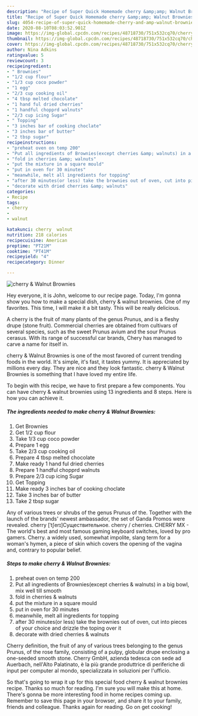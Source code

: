 ```yaml
---
description: "Recipe of Super Quick Homemade cherry &amp;amp; Walnut Brownies"
title: "Recipe of Super Quick Homemade cherry &amp;amp; Walnut Brownies"
slug: 4054-recipe-of-super-quick-homemade-cherry-and-amp-walnut-brownies
date: 2020-08-10T08:03:52.901Z
image: https://img-global.cpcdn.com/recipes/48718730/751x532cq70/cherry-walnut-brownies-recipe-main-photo.jpg
thumbnail: https://img-global.cpcdn.com/recipes/48718730/751x532cq70/cherry-walnut-brownies-recipe-main-photo.jpg
cover: https://img-global.cpcdn.com/recipes/48718730/751x532cq70/cherry-walnut-brownies-recipe-main-photo.jpg
author: Nina Adkins
ratingvalue: 5
reviewcount: 3
recipeingredient:
- " Brownies"
- "1/2 cup flour"
- "1/3 cup coco powder"
- "1 egg"
- "2/3 cup cooking oil"
- "4 tbsp melted chocolate"
- "1 hand ful dried cherries"
- "1 handful chopprd walnuts"
- "2/3 cup icing Sugar"
- " Topping"
- "3 inches bar of cooking choclate"
- "3 inches bar of butter"
- "2 tbsp sugar"
recipeinstructions:
- "preheat oven on temp 200"
- "Put all ingredients of Brownies(except cherries &amp; walnuts) in a big bowl, mix well till smooth"
- "fold in cherries &amp; walnuts"
- "put the mixture in a square mould"
- "put in oven for 30 minutes"
- "meanwhile, melt all ingredients for topping"
- "after 30 minutes(or less) take the brownies out of oven, cut into pieces of your choice and drizzle the toping over it"
- "decorate with dried cherries &amp; walnuts"
categories:
- Recipe
tags:
- cherry
- 
- walnut

katakunci: cherry  walnut 
nutrition: 218 calories
recipecuisine: American
preptime: "PT21M"
cooktime: "PT41M"
recipeyield: "4"
recipecategory: Dinner

---
```



![cherry &amp; Walnut Brownies](https://img-global.cpcdn.com/recipes/48718730/751x532cq70/cherry-walnut-brownies-recipe-main-photo.jpg)

Hey everyone, it is John, welcome to our recipe page. Today, I'm gonna show you how to make a special dish, cherry &amp; walnut brownies. One of my favorites. This time, I will make it a bit tasty. This will be really delicious.

A cherry is the fruit of many plants of the genus Prunus, and is a fleshy drupe (stone fruit). Commercial cherries are obtained from cultivars of several species, such as the sweet Prunus avium and the sour Prunus cerasus. With its range of successful car brands, Chery has managed to carve a name for itself in.

cherry &amp; Walnut Brownies is one of the most favored of current trending foods in the world. It's simple, it's fast, it tastes yummy. It is appreciated by millions every day. They are nice and they look fantastic. cherry &amp; Walnut Brownies is something that I have loved my entire life.


To begin with this recipe, we have to first prepare a few components. You can have cherry &amp; walnut brownies using 13 ingredients and 8 steps. Here is how you can achieve it.

<!--inarticleads1-->

##### The ingredients needed to make cherry &amp; Walnut Brownies:

1. Get  Brownies
1. Get 1/2 cup flour
1. Take 1/3 cup coco powder
1. Prepare 1 egg
1. Take 2/3 cup cooking oil
1. Prepare 4 tbsp melted chocolate
1. Make ready 1 hand ful dried cherries
1. Prepare 1 handful chopprd walnuts
1. Prepare 2/3 cup icing Sugar
1. Get  Topping
1. Make ready 3 inches bar of cooking choclate
1. Take 3 inches bar of butter
1. Take 2 tbsp sugar


Any of various trees or shrubs of the genus Prunus of the. Together with the launch of the brands&#39; newest ambassador, the set of Ganda Promos were revealed. cherry [ˈtʃerɪ]Существительное. cherry / cherries. CHERRY MX - The world&#39;s best and most famous gaming keyboard switches, loved by pro gamers. Cherry. a widely used, somewhat impolite, slang term for a woman&#39;s hymen, a piece of skin which covers the opening of the vagina and, contrary to popular belief. 

<!--inarticleads2-->

##### Steps to make cherry &amp; Walnut Brownies:

1. preheat oven on temp 200
1. Put all ingredients of Brownies(except cherries &amp; walnuts) in a big bowl, mix well till smooth
1. fold in cherries &amp; walnuts
1. put the mixture in a square mould
1. put in oven for 30 minutes
1. meanwhile, melt all ingredients for topping
1. after 30 minutes(or less) take the brownies out of oven, cut into pieces of your choice and drizzle the toping over it
1. decorate with dried cherries &amp; walnuts


Cherry definition, the fruit of any of various trees belonging to the genus Prunus, of the rose family, consisting of a pulpy, globular drupe enclosing a one-seeded smooth stone. Cherry GmbH, azienda tedesca con sede ad Auerbach, nell&#39;Alto Palatinato, è la più grande produttrice di periferiche di input per computer al mondo, specializzata in soluzioni per l&#39;ufficio. 

So that's going to wrap it up for this special food cherry &amp; walnut brownies recipe. Thanks so much for reading. I'm sure you will make this at home. There's gonna be more interesting food in home recipes coming up. Remember to save this page in your browser, and share it to your family, friends and colleague. Thanks again for reading. Go on get cooking!
